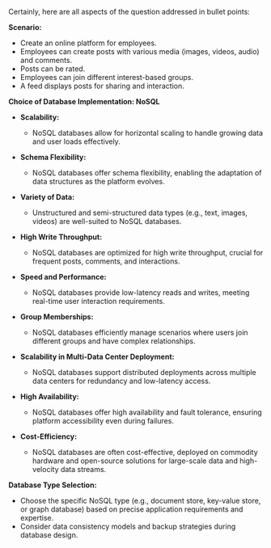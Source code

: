 Certainly, here are all aspects of the question addressed in bullet points:

**Scenario:**
- Create an online platform for employees.
- Employees can create posts with various media (images, videos, audio) and comments.
- Posts can be rated.
- Employees can join different interest-based groups.
- A feed displays posts for sharing and interaction.

**Choice of Database Implementation: NoSQL**
- **Scalability:**
  - NoSQL databases allow for horizontal scaling to handle growing data and user loads effectively.

- **Schema Flexibility:**
  - NoSQL databases offer schema flexibility, enabling the adaptation of data structures as the platform evolves.

- **Variety of Data:**
  - Unstructured and semi-structured data types (e.g., text, images, videos) are well-suited to NoSQL databases.

- **High Write Throughput:**
  - NoSQL databases are optimized for high write throughput, crucial for frequent posts, comments, and interactions.

- **Speed and Performance:**
  - NoSQL databases provide low-latency reads and writes, meeting real-time user interaction requirements.

- **Group Memberships:**
  - NoSQL databases efficiently manage scenarios where users join different groups and have complex relationships.

- **Scalability in Multi-Data Center Deployment:**
  - NoSQL databases support distributed deployments across multiple data centers for redundancy and low-latency access.

- **High Availability:**
  - NoSQL databases offer high availability and fault tolerance, ensuring platform accessibility even during failures.

- **Cost-Efficiency:**
  - NoSQL databases are often cost-effective, deployed on commodity hardware and open-source solutions for large-scale data and high-velocity data streams.

**Database Type Selection:**
- Choose the specific NoSQL type (e.g., document store, key-value store, or graph database) based on precise application requirements and expertise.
- Consider data consistency models and backup strategies during database design.
